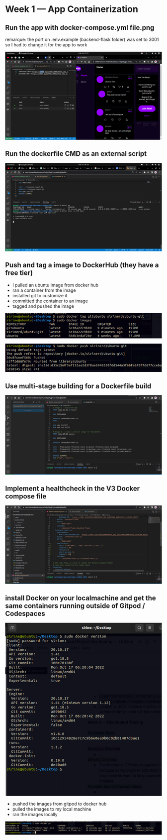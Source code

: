# Week 1 — App Containerization

## Run the app with docker-compose.yml file.png
remarque: the port on .env.example (backend-flask folder) was set to 3001 so I had to change it for the app to work

![run-the-app-with-docker-compose-file.png](assets/week1/run-the-app-with-docker-compose-file.png)


## Run the dockerfile CMD as an external script

![](assets/week1/Run-the-dockerfile-CMD-as-an-external-script.png)


## Push and tag a image to DockerHub (they have a free tier)
  - I pulled an ubuntu image from docker hub
  - ran a container from the image
  - installed git to customize it
  - committed the container to an image
  - tagged and pushed the image

![](assets/week1/tag-Docker-image.png)


![](assets/week1/push-docker-image.png)

## Use multi-stage building for a Dockerfile build

![](assets/week1/multi-stage-building.png)



## Implement a healthcheck in the V3 Docker compose file

![](assets/week1/healthcheck.png)


## install Docker on your localmachine and get the same containers running outside of Gitpod / Codespaces

![](assets/week1/install-docker-locally.png)

  - pushed the images from gitpod to docker hub
  - pulled the images to my local machine
  - ran the images locally

![](assets/week1/run-containers-locally.png)
